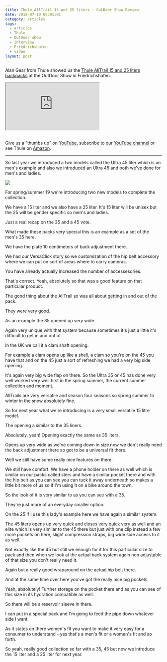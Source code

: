 ```yaml
---
title: Thule AllTrail 15 and 25 liters - OutDoor Show Review
date: 2018-07-10 06:01:01
category: articles
tags:
  - articles
  - Thule
  - OutDoor show
  - interview
  - Friedrichshafen
  - video
layout: post
---
```


Alan Gear from Thule showed us the <a href="https://amzn.to/2NDakMw" rel="nofollow">Thule AllTrail 15 and 25 liters backpacks</a> at the OutDoor Show in Friedrichshafen.

<div class="embed-responsive embed-responsive-16by9">
    <iframe class="embed-responsive-item" src="https://www.youtube.com/embed/sK4uT1bGixI"></iframe>
</div>
<br>
<!--more-->

Give us a "thumbs up" on <a href="https://www.youtube.com/watch?v=sK4uT1bGixI" rel="nofollow" target="_blank">YouTube</a>, subscribe to our <a rel="nofollow" target="_blank"  href="https://www.youtube.com/channel/UCnO9Q_m9EaOCrHmmQIBVBNw?sub_confirmation=1">YouTube channel</a> or see Thule on <a href="https://amzn.to/2NDakMw" rel="nofollow" target="_blank">Amazon</a>.

---

So last year we introduced a two models called the Ultra 45 liter which is an men's example and also we introduced an Ultra 45 and both
we've done for men's and ladies.

<a rel="nofollow" href="https://www.amazon.com/Thule-Alltrail-Hiking-Backpack-Obsidian/dp/B078Y5RRJX/ref=as_li_ss_il?ie=UTF8&qid=1531193622&sr=8-1&keywords=Thule+alltrail&dpID=515eS3WJgvL&preST=_SY300_QL70_&dpSrc=srch&linkCode=li3&tag=hikeve-20&linkId=6a2665dd3a37d05d1b878544ff59fd36" target="_blank"><img border="0" src="//ws-na.amazon-adsystem.com/widgets/q?_encoding=UTF8&ASIN=B078Y5RRJX&Format=_SL250_&ID=AsinImage&MarketPlace=US&ServiceVersion=20070822&WS=1&tag=hikeve-20" ></a><img src="https://ir-na.amazon-adsystem.com/e/ir?t=hikeve-20&l=li3&o=1&a=B078Y5RRJX" width="1" height="1" border="0" alt="Thule AllTrail 15 and 25" style="border:none !important; margin:0px !important;" />

For spring/summer 19 we're introducing two new models to complete the collection.

We have a 15 liter and we also have a 25 liter. It's 15 liter will be unisex but the 25 will be gender specific so men's and ladies.

Just a real recap on the 35 and a 45 vote.

What made these packs very special this is an example as a set of the men's 35 here.

We have the plate 10 centimeters of back adjustment there.

We had our VersaClick story so we customization of the hip belt accessory where we can put on sort of areas where to carry cameras.

You have already actually increased the number of accessesories.

That's correct. Yeah, absolutely so that was a good feature on that particular product.

The good thing about the AllTrail so was all about getting in and out of the pack.

They were very good.

As an example the 35 opened up very wide.

Again very unique with that system because sometimes it's just a little it's difficult to get in and out of.

In the UK we call it a clam shaft opening.

For example a clam opens up like a shell, a clam so you're on the 45 you have that and on the 45 just a sort of
refreshing we had a very big side opening.

It's again very big wide flap on there. So the Ultra 35 or 45 has done very well worked very well first in the spring
summer, the current summer collection and moment.

AllTrails are very versatile and season four seasons so spring summer to winter in the snow absolutely fine.

So for next year what we're introducing is a very small versatile 15 litre model.

The opening a similar to the 35 liners.

Absolutely, yeah! Opening exactly the same as 35 liters.

Opens up very wide as we've coming down in size now we don't really need the back adjustment there so got to be a universal fit there.

Well we still have some really nice features on there.

We still have comfort. We have a phone holder on there as well which is similar on our packs called sters and have a similar pocket there and with the hip belt as you can see you can tuck it away underneath so makes a little bit more of us so if I'm using it on a bike around the town.

So the look of it is very similar to as you can see with a 35.

They're just more of an everyday smaller option.

On the 25 if I use this lady's example here we have again a similar system.

The 45 liters opens up very quick and closes very quick very as well and an elite which is very similar to the 45 there but just with one clip
instead a few more pockets on here, slight compression straps, big wide side access to it as well.

Not exactly like the 45 but still we enough for it for this particular size to pack and then when we look at the actual back system again non adjustable of that size you don't really need it.

Again but a really good wraparound on the actual hip belt there.

And at the same time over here you've got the really nice big pockets.

Yeah, absolutely! Further storage on the pocket there and as you can see of this size in its hydration compatible as well.

So there will be a reservoir sleeve in there.

I can put in a special pack and I'm going to feed the pipe down whatever side I want.

As it states on there women's fit you want to make it very easy for a consumer to understand - yes that's a men's fit or a
women's fit and so forth.

So yeah, really good collection so far with a 35, 45 but now we introduce the 15 liter and a 25 liter for next year.
